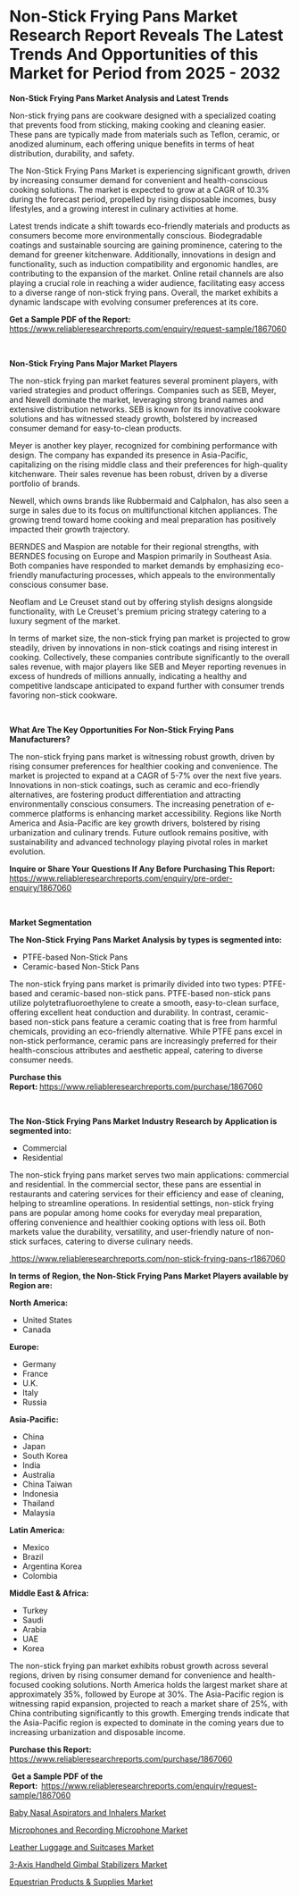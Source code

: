 <p><h1>Non-Stick Frying Pans Market Research Report Reveals The Latest Trends And Opportunities of this Market for Period from 2025 - 2032</h1></p><p><strong>Non-Stick Frying Pans Market Analysis and Latest Trends</strong></p>
<p><p>Non-stick frying pans are cookware designed with a specialized coating that prevents food from sticking, making cooking and cleaning easier. These pans are typically made from materials such as Teflon, ceramic, or anodized aluminum, each offering unique benefits in terms of heat distribution, durability, and safety. </p><p>The Non-Stick Frying Pans Market is experiencing significant growth, driven by increasing consumer demand for convenient and health-conscious cooking solutions. The market is expected to grow at a CAGR of 10.3% during the forecast period, propelled by rising disposable incomes, busy lifestyles, and a growing interest in culinary activities at home. </p><p>Latest trends indicate a shift towards eco-friendly materials and products as consumers become more environmentally conscious. Biodegradable coatings and sustainable sourcing are gaining prominence, catering to the demand for greener kitchenware. Additionally, innovations in design and functionality, such as induction compatibility and ergonomic handles, are contributing to the expansion of the market. Online retail channels are also playing a crucial role in reaching a wider audience, facilitating easy access to a diverse range of non-stick frying pans. Overall, the market exhibits a dynamic landscape with evolving consumer preferences at its core.</p></p>
<p><strong>Get a Sample PDF of the Report:&nbsp;</strong> <a href="https://www.reliableresearchreports.com/enquiry/request-sample/1867060?utm_campaign=120&utm_medium=2&utm_source=Github&utm_content=ia&utm_term=05042025&utm_id=non-stick-frying-pans">https://www.reliableresearchreports.com/enquiry/request-sample/1867060</a></p>
<p>&nbsp;</p>
<p><strong>Non-Stick Frying Pans Major Market Players</strong></p>
<p><p>The non-stick frying pan market features several prominent players, with varied strategies and product offerings. Companies such as SEB, Meyer, and Newell dominate the market, leveraging strong brand names and extensive distribution networks. SEB is known for its innovative cookware solutions and has witnessed steady growth, bolstered by increased consumer demand for easy-to-clean products. </p><p>Meyer is another key player, recognized for combining performance with design. The company has expanded its presence in Asia-Pacific, capitalizing on the rising middle class and their preferences for high-quality kitchenware. Their sales revenue has been robust, driven by a diverse portfolio of brands.</p><p>Newell, which owns brands like Rubbermaid and Calphalon, has also seen a surge in sales due to its focus on multifunctional kitchen appliances. The growing trend toward home cooking and meal preparation has positively impacted their growth trajectory.</p><p>BERNDES and Maspion are notable for their regional strengths, with BERNDES focusing on Europe and Maspion primarily in Southeast Asia. Both companies have responded to market demands by emphasizing eco-friendly manufacturing processes, which appeals to the environmentally conscious consumer base.</p><p>Neoflam and Le Creuset stand out by offering stylish designs alongside functionality, with Le Creuset's premium pricing strategy catering to a luxury segment of the market.</p><p>In terms of market size, the non-stick frying pan market is projected to grow steadily, driven by innovations in non-stick coatings and rising interest in cooking. Collectively, these companies contribute significantly to the overall sales revenue, with major players like SEB and Meyer reporting revenues in excess of hundreds of millions annually, indicating a healthy and competitive landscape anticipated to expand further with consumer trends favoring non-stick cookware.</p></p>
<p>&nbsp;</p>
<p><strong>What Are The Key Opportunities For Non-Stick Frying Pans Manufacturers?</strong></p>
<p><p>The non-stick frying pans market is witnessing robust growth, driven by rising consumer preferences for healthier cooking and convenience. The market is projected to expand at a CAGR of 5-7% over the next five years. Innovations in non-stick coatings, such as ceramic and eco-friendly alternatives, are fostering product differentiation and attracting environmentally conscious consumers. The increasing penetration of e-commerce platforms is enhancing market accessibility. Regions like North America and Asia-Pacific are key growth drivers, bolstered by rising urbanization and culinary trends. Future outlook remains positive, with sustainability and advanced technology playing pivotal roles in market evolution.</p></p>
<p><strong>Inquire or Share Your Questions If Any Before Purchasing This Report:</strong> <a href="https://www.reliableresearchreports.com/enquiry/pre-order-enquiry/1867060?utm_campaign=120&utm_medium=2&utm_source=Github&utm_content=ia&utm_term=05042025&utm_id=non-stick-frying-pans">https://www.reliableresearchreports.com/enquiry/pre-order-enquiry/1867060</a></p>
<p>&nbsp;</p>
<p><strong>Market Segmentation</strong></p>
<p><strong>The Non-Stick Frying Pans Market Analysis by types is segmented into:</strong></p>
<p><ul><li>PTFE-based Non-Stick Pans</li><li>Ceramic-based Non-Stick Pans</li></ul></p>
<p><p>The non-stick frying pans market is primarily divided into two types: PTFE-based and ceramic-based non-stick pans. PTFE-based non-stick pans utilize polytetrafluoroethylene to create a smooth, easy-to-clean surface, offering excellent heat conduction and durability. In contrast, ceramic-based non-stick pans feature a ceramic coating that is free from harmful chemicals, providing an eco-friendly alternative. While PTFE pans excel in non-stick performance, ceramic pans are increasingly preferred for their health-conscious attributes and aesthetic appeal, catering to diverse consumer needs.</p></p>
<p><strong>Purchase this Report:&nbsp;</strong><a href="https://www.reliableresearchreports.com/purchase/1867060?utm_campaign=120&utm_medium=2&utm_source=Github&utm_content=ia&utm_term=05042025&utm_id=non-stick-frying-pans">https://www.reliableresearchreports.com/purchase/1867060</a></p>
<p>&nbsp;</p>
<p><strong>The Non-Stick Frying Pans Market Industry Research by Application is segmented into:</strong></p>
<p><ul><li>Commercial</li><li>Residential</li></ul></p>
<p><p>The non-stick frying pans market serves two main applications: commercial and residential. In the commercial sector, these pans are essential in restaurants and catering services for their efficiency and ease of cleaning, helping to streamline operations. In residential settings, non-stick frying pans are popular among home cooks for everyday meal preparation, offering convenience and healthier cooking options with less oil. Both markets value the durability, versatility, and user-friendly nature of non-stick surfaces, catering to diverse culinary needs.</p></p>
<p><a href="https://www.reliableresearchreports.com/non-stick-frying-pans-r1867060?utm_campaign=120&utm_medium=2&utm_source=Github&utm_content=ia&utm_term=05042025&utm_id=non-stick-frying-pans">&nbsp;https://www.reliableresearchreports.com/non-stick-frying-pans-r1867060</a></p>
<p><strong>In terms of Region, the Non-Stick Frying Pans Market Players available by Region are:</strong></p>
<p>
    <p> <strong> North America: </strong>
        <ul>
            <li>United States</li>
            <li>Canada</li>
        </ul>
        </p> 
    <p> <strong> Europe: </strong>
        <ul>
            <li>Germany</li>
            <li>France</li>
            <li>U.K.</li>
            <li>Italy</li>
            <li>Russia</li>
        </ul>
        </p> 
    <p> <strong> Asia-Pacific: </strong>
        <ul>
            <li>China</li>
            <li>Japan</li>
            <li>South Korea</li>
            <li>India</li>
            <li>Australia</li>
            <li>China Taiwan</li>
            <li>Indonesia</li>
            <li>Thailand</li>
            <li>Malaysia</li>
        </ul>
        </p> 
    <p> <strong> Latin America: </strong>
        <ul>
            <li>Mexico</li>
            <li>Brazil</li>
            <li>Argentina Korea</li>
            <li>Colombia</li>
        </ul>
        </p> 
    <p> <strong> Middle East & Africa: </strong>
        <ul>
            <li>Turkey</li>
            <li>Saudi</li>
            <li>Arabia</li>
            <li>UAE</li>
            <li>Korea</li>
        </ul>
    </p>
    </p>
<p><p>The non-stick frying pan market exhibits robust growth across several regions, driven by rising consumer demand for convenience and health-focused cooking solutions. North America holds the largest market share at approximately 35%, followed by Europe at 30%. The Asia-Pacific region is witnessing rapid expansion, projected to reach a market share of 25%, with China contributing significantly to this growth. Emerging trends indicate that the Asia-Pacific region is expected to dominate in the coming years due to increasing urbanization and disposable income.</p></p>
<p><strong>Purchase this Report: </strong><a href="https://www.reliableresearchreports.com/purchase/1867060?utm_campaign=120&utm_medium=2&utm_source=Github&utm_content=ia&utm_term=05042025&utm_id=non-stick-frying-pans">https://www.reliableresearchreports.com/purchase/1867060</a></p>
<p>&nbsp;<strong>Get a Sample PDF of the Report:&nbsp;&nbsp;</strong><a href="https://www.reliableresearchreports.com/enquiry/request-sample/1867060?utm_campaign=120&utm_medium=2&utm_source=Github&utm_content=ia&utm_term=05042025&utm_id=non-stick-frying-pans">https://www.reliableresearchreports.com/enquiry/request-sample/1867060</a></p>
<p><strong></strong></p>
<p><p><a href="https://github.com/dukawashviro/Market-Research-Report-List-1/blob/main/baby-nasal-aspirators-and-inhalers-market.md?utm_campaign=120&utm_medium=2&utm_source=Github&utm_content=ia&utm_term=05042025&utm_id=non-stick-frying-pans">Baby Nasal Aspirators and Inhalers Market</a></p><p><a href="https://github.com/koopalujale2/Market-Research-Report-List-1/blob/main/microphones-and-recording-microphone-market.md?utm_campaign=120&utm_medium=2&utm_source=Github&utm_content=ia&utm_term=05042025&utm_id=non-stick-frying-pans">Microphones and Recording Microphone Market</a></p><p><a href="https://github.com/rembaentin6f/Market-Research-Report-List-1/blob/main/leather-luggage-and-suitcases-market.md?utm_campaign=120&utm_medium=2&utm_source=Github&utm_content=ia&utm_term=05042025&utm_id=non-stick-frying-pans">Leather Luggage and Suitcases Market</a></p><p><a href="https://github.com/tineamonaya/Market-Research-Report-List-1/blob/main/3-axis-handheld-gimbal-stabilizers-market.md?utm_campaign=120&utm_medium=2&utm_source=Github&utm_content=ia&utm_term=05042025&utm_id=non-stick-frying-pans">3-Axis Handheld Gimbal Stabilizers Market</a></p><p><a href="https://github.com/molayrabeta/Market-Research-Report-List-1/blob/main/equestrian-products-supplies-market.md?utm_campaign=120&utm_medium=2&utm_source=Github&utm_content=ia&utm_term=05042025&utm_id=non-stick-frying-pans">Equestrian Products & Supplies Market</a></p></p>